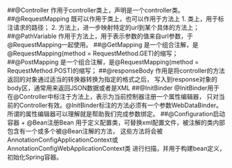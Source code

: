 ##@Controller
    作用于controller类上，声明是一个controller类。
##@RequestMapping
    既可以作用于类上，也可以作用于方法上
    1. 类上，用于标注请求的路径；
    2. 方法上，进一步映射特定的url到某个具体的方法上；
##@PathVariable
    作用于方法上，用于表示参数的值来自url参数，于@RequestMapping一起使用。
##@GetMapping
    是一个组合注解，是@RequestMapping(method = RequestMethod.GET)的缩写；
##@PostMapping
    是一个组合注解，是@RequestMapping(method = RequestMethod.POST)的缩写；
##@responseBody
    作用是将controller的方法返回的对象通过适当的转换器转换为指定的格式之后，
    写入到response对象的body区，通常用来返回JSON数据或者是XML
##@InitBinder
    @InitBinder用于在@Controller中标注于方法上，表示为当前控制器注册一个属性编辑器，
    只对当前的Controller有效。@InitBinder标注的方法必须有一个参数WebDataBinder。
    所谓的属性编辑器可以理解就是帮助我们完成参数绑定。
##@Configuration启动容器 + @Bean注册Bean
    用于定义配置类，可替换xml配置文件，被注解的类内部包含有一个或多个被@Bean注解的方法，
    这些方法将会被AnnotationConfigApplicationContext或AnnotationConfigWebApplicationContext类
    进行扫描，并用于构建bean定义，初始化Spring容器。
